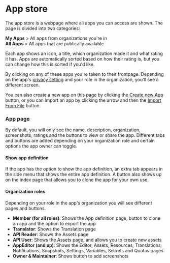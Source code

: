 # App store

The app store is a webpage where all apps you can access are shown. The page is divided into two
categories:

**My Apps** > All apps from organizations you're in\
**All Apps** > All apps that are publically available

Each app shows an icon, a title, which organization made it and what rating it has. Apps are
automatically sorted based on how their rating is, but you can change how this is sorted if you'd
like.

By clicking on any of these apps you're taken to their frontpage. Depending on the app's
[privacy setting](../02-guides/security#app-privacy) and your role in the organization, you'll see a
different screen.

You can also create a new app on this page by clicking the [Create new App](/apps#create) button, or
you can import an app by clicking the arrow and then the [Import From File](/apps#import) button.

### App page

By default, you will only see the name, description, organization, screenshots, ratings and the
buttons to view or share the app. Different tabs and buttons are added depending on your
organization role and certain options the app owner can toggle.

#### Show app definition

If the app has the option to show the app definition, an extra tab appears in the side menu that
shows the entire app definition. A button also shows up on the index page that allows you to clone
the app for your own use.

#### Organization roles

Depending on your role in the app's organization you will see different pages and buttons.

- **Member (for all roles)**: Shows the App definition page, button to clone an app and the option
  to export the app
- **Translator**: Shows the Translation page
- **API Reader**: Shows the Assets page
- **API User**: Shows the Assets page, and allows you to create new assets
- **AppEditor (and up)**: Shows the Editor, Assets, Resources, Translations, Notifications,
  Snapshots, Settings, Variables, Secrets and Quotas pages.
- **Owner & Maintainer**: Shows button to add screenshots
